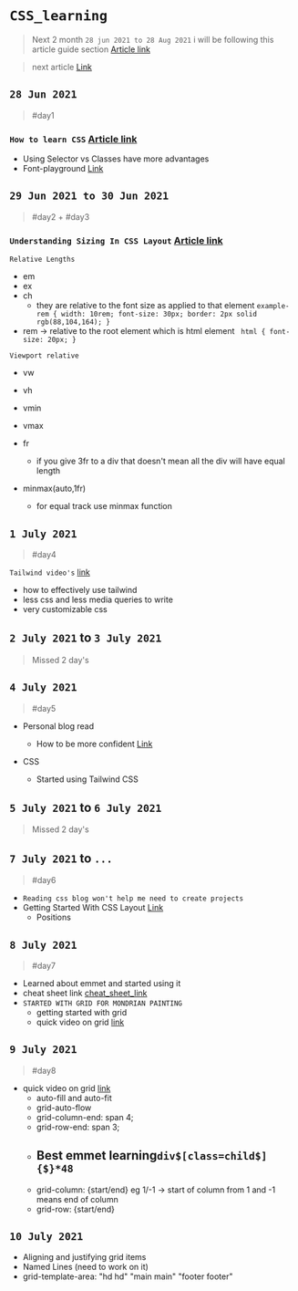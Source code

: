 # `CSS_learning`

> Next 2 month `28 jun 2021 to 28 Aug 2021` i will be following this article guide section [Article link](https://www.smashingmagazine.com/2018/05/guide-css-layout/)

> next article [Link](https://gridbyexample.com/video/series-named-lines/)

## `28 Jun 2021`

> #day1

### `How to learn CSS` [Article link](https://www.smashingmagazine.com/2019/01/how-to-learn-css/)

- Using Selector vs Classes have more advantages
- Font-playground [Link](https://play.typedetail.com/)

## `29 Jun 2021 to 30 Jun 2021`

> #day2 + #day3

### `Understanding Sizing In CSS Layout` [Article link](https://www.smashingmagazine.com/2018/01/understanding-sizing-css-layout/)

`Relative Lengths`

- em
- ex
- ch
  - they are relative to the font size as applied to that element `example-rem { width: 10rem; font-size: 30px; border: 2px solid rgb(88,104,164); }`
- rem -> relative to the root element which is html element
  ` html { font-size: 20px; }`

`Viewport relative`

- vw
- vh
- vmin
- vmax

- fr
  - if you give 3fr to a div that doesn't mean all the div will have equal length
- minmax(auto,1fr)
  - for equal track use minmax function

## `1 July 2021`

> #day4

`Tailwind video's` [link](https://www.youtube.com/watch?v=elgqxmdVms8&list=PL5f_mz_zU5eXWYDXHUDOLBE0scnuJofO0)

- how to effectively use tailwind
- less css and less media queries to write
- very customizable css

## `2 July 2021` to `3 July 2021`

> Missed 2 day's

## `4 July 2021`

> #day5

- Personal blog read

  - How to be more confident [Link](https://jamesclear.com/kasparov-confidence)

- CSS
  - Started using Tailwind CSS

## `5 July 2021` to `6 July 2021`

> Missed 2 day's

## `7 July 2021` to `...`

> #day6

- `Reading css blog won't help me need to create projects`
- Getting Started With CSS Layout [Link]('https://www.smashingmagazine.com/2018/05/guide-css-layout/')
  - Positions

## `8 July 2021`

> #day7

- Learned about emmet and started using it
- cheat sheet link [cheat_sheet_link](https://docs.emmet.io/cheat-sheet/)
- `STARTED WITH GRID FOR MONDRIAN PAINTING`
  - getting started with grid
  - quick video on grid [link](https://gridbyexample.com/video/)

## `9 July 2021`

> #day8

- quick video on grid [link](https://gridbyexample.com/video/)
  - auto-fill and auto-fit
  - grid-auto-flow
  - grid-column-end: span 4;
  - grid-row-end: span 3;
  - ## Best emmet learning`div$[class=child$]{$}*48`
  - grid-column: {start/end} eg 1/-1 -> start of column from 1 and -1 means end of column
  - grid-row: {start/end}

## `10 July 2021`

- Aligning and justifying grid items
- Named Lines (need to work on it)
- grid-template-area:
  "hd hd"
  "main main"
  "footer footer"
